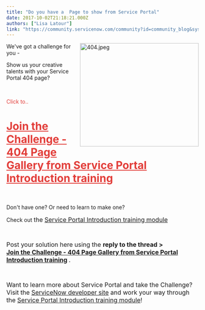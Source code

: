 ```yaml
---
title: "Do you have a  Page to show from Service Portal"
date: 2017-10-02T21:18:21.000Z
authors: ["Lisa Latour"]
link: "https://community.servicenow.com/community?id=community_blog&sys_id=0a7c62e1dbd0dbc01dcaf3231f9619e7"
---
```

<p><img class="image-1 jive-image" style="float: right; height: 270px; width: 310.829px;" src="b2c8110edb5c9f048c8ef4621f9619af.iix" alt="404.jpeg" width="311" height="270" />We&#39;ve got a challenge for you -</p>
<p>Show us your creative talents with your Service Portal 404 page?</p>
<p> </p>
<p><span style="color: #e23d39;">Click to.. </span></p>
<h1><span style="color: #e23d39; text-decoration: underline;"><a href="/community?id=community_question&sys_id=80050f2ddbd8dbc01dcaf3231f96192e" rel="nofollow"><span style="color: #e23d39; text-decoration: underline;">Join the Challenge - 404 Page Gallery from Service Portal Introduction training</span></a></span></h1>
<p> </p>
<p>Don&#39;t have one? Or need to learn to make one?</p>
<p>Check out <span style="font-size: 12pt;">the <a title="" href="https://developer.servicenow.com/app.do%23%21/training/article/app_store_learnv2_serviceportal_jakarta_service_portal_introduction/app_store_learnv2_serviceportal_jakarta_service_portal_introduction_objectives%3Fv%3Djakarta" target="_blank" rel="nofollow">Service Portal Introduction training module</a></span></p>
<p> </p>
<p><span style="font-size: 12pt;">Post your solution here using the <strong>reply to the thread &gt; <br /><a class="jive_macro jive_macro_message" title="Join the Challenge - 404 Page Gallery from Service Portal Introduction training" href="community?id&#61;community_question&amp;sys_id&#61;80050f2ddbd8dbc01dcaf3231f96192e" rel="nofollow">Join the Challenge - 404 Page Gallery from Service Portal Introduction training</a> </strong>.</span></p>
<p> </p>
<p><span style="font-size: 12pt;">Want to learn more about Service Portal and take the Challenge?   Visit the <a title="" href="http://developer.servicenow.com/" target="_blank" rel="nofollow">ServiceNow developer site</a> and work your way through the <a title="" href="http://developer.servicenow.com/app.do%23%21/training/article/app_store_learnv2_serviceportal_jakarta_service_portal_introduction/app_store_learnv2_serviceportal_jakarta_service_portal_introduction_objectives%3Fv%3Djakarta" target="_blank" rel="nofollow">Service Portal Introduction training module</a>!</span></p>